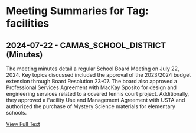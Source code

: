 # Meeting Summaries for Tag: facilities

## 2024-07-22 - CAMAS_SCHOOL_DISTRICT (Minutes)

The meeting minutes detail a regular School Board Meeting on July 22, 2024. Key topics discussed included the approval of the 2023/2024 budget extension through Board Resolution 23-07.  The board also approved a Professional Services Agreement with MacKay Sposito for design and engineering services related to a covered tennis court project. Additionally, they approved a Facility Use and Management Agreement with USTA and authorized the purchase of Mystery Science materials for elementary schools.

[View Full Text](https://raw.githubusercontent.com/civiclensllc/WashingtonStateSchoolBoardExplorer/refs/heads/main/data/countries/usa/states/wa/counties/clark/school_boards/camas_school_district/2024/2024-07-22-minutes.txt)

